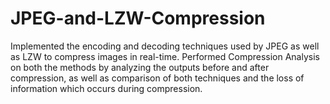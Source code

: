 # JPEG-and-LZW-Compression

Implemented the encoding and decoding techniques used by JPEG as well as LZW to compress images in real-time.  Performed Compression Analysis on both the methods by analyzing the outputs before and after compression, as well as comparison of both techniques and the loss of information which occurs during compression.
